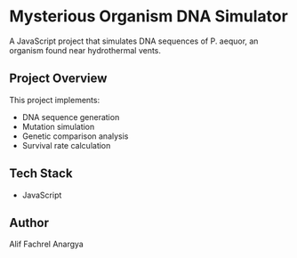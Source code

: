 # Mysterious Organism DNA Simulator

A JavaScript project that simulates DNA sequences of P. aequor, an organism found near hydrothermal vents.

## Project Overview

This project implements:

- DNA sequence generation
- Mutation simulation
- Genetic comparison analysis
- Survival rate calculation

## Tech Stack

- JavaScript

## Author

Alif Fachrel Anargya
